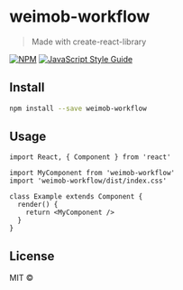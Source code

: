 # weimob-workflow

> Made with create-react-library

[![NPM](https://img.shields.io/npm/v/weimob-workflow.svg)](https://www.npmjs.com/package/weimob-workflow) [![JavaScript Style Guide](https://img.shields.io/badge/code_style-standard-brightgreen.svg)](https://standardjs.com)

## Install

```bash
npm install --save weimob-workflow
```

## Usage

```tsx
import React, { Component } from 'react'

import MyComponent from 'weimob-workflow'
import 'weimob-workflow/dist/index.css'

class Example extends Component {
  render() {
    return <MyComponent />
  }
}
```

## License

MIT © [](https://github.com/)
